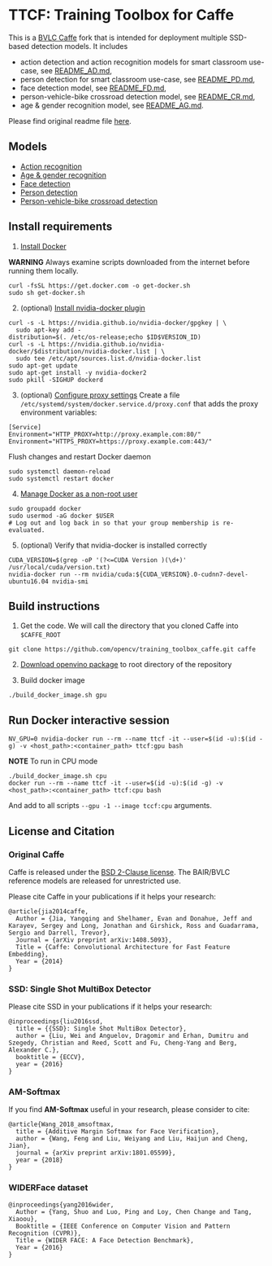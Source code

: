 
# TTCF: Training Toolbox for Caffe

This is a [BVLC Caffe](https://github.com/BVLC/caffe) fork that is intended for deployment multiple SSD-based detection models. It includes

- action detection and action recognition models for smart classroom use-case, see [README_AD.md](README_AD.md),
- person detection for smart classroom use-case, see [README_PD.md](README_PD.md),
- face detection model, see [README_FD.md](README_FD.md),
- person-vehicle-bike crossroad detection model, see [README_CR.md](README_CR.md),
- age & gender recognition model, see [README_AG.md](README_AG.md).

Please find original readme file [here](README_BVLC.md).


## Models
* [Action recognition](./README_AD.md)
* [Age & gender recognition](./README_AG.md)
* [Face detection](./README_FD.md)
* [Person detection](./README_PD.md)
* [Person-vehicle-bike crossroad detection](./README_CR.md)


## Install requirements
1. [Install Docker](https://docs.docker.com/install/linux/docker-ce/ubuntu/)

**WARNING** Always examine scripts downloaded from the internet before running them locally.
```Shell
curl -fsSL https://get.docker.com -o get-docker.sh
sudo sh get-docker.sh
```

2. (optional) [Install nvidia-docker plugin](https://github.com/nvidia/nvidia-docker/wiki/Installation-(version-2.0))
```Shell
curl -s -L https://nvidia.github.io/nvidia-docker/gpgkey | \
  sudo apt-key add -
distribution=$(. /etc/os-release;echo $ID$VERSION_ID)
curl -s -L https://nvidia.github.io/nvidia-docker/$distribution/nvidia-docker.list | \
  sudo tee /etc/apt/sources.list.d/nvidia-docker.list
sudo apt-get update
sudo apt-get install -y nvidia-docker2
sudo pkill -SIGHUP dockerd
```

3. (optional) [Configure proxy settings](https://docs.docker.com/config/daemon/systemd/#httphttps-proxy)
Create a file `/etc/systemd/system/docker.service.d/proxy.conf` that adds the proxy environment variables:
```
[Service]
Environment="HTTP_PROXY=http://proxy.example.com:80/"
Environment="HTTPS_PROXY=https://proxy.example.com:443/"
```

Flush changes and restart Docker daemon
```
sudo systemctl daemon-reload
sudo systemctl restart docker
```


4. [Manage Docker as a non-root user]( https://docs.docker.com/engine/installation/linux/linux-postinstall/#manage-docker-as-a-non-root-user)
```Shell
sudo groupadd docker
sudo usermod -aG docker $USER
# Log out and log back in so that your group membership is re-evaluated.
```

5. (optional) Verify that nvidia-docker is installed correctly
```Shell
CUDA_VERSION=$(grep -oP '(?<=CUDA Version )(\d+)' /usr/local/cuda/version.txt)
nvidia-docker run --rm nvidia/cuda:${CUDA_VERSION}.0-cudnn7-devel-ubuntu16.04 nvidia-smi
```

## Build instructions
1. Get the code. We will call the directory that you cloned Caffe into `$CAFFE_ROOT`
```Shell
git clone https://github.com/opencv/training_toolbox_caffe.git caffe
```

2. [Download openvino package](https://software.intel.com/en-us/openvino-toolkit) to root directory of the repository

3. Build docker image
```Shell
./build_docker_image.sh gpu
```

## Run Docker interactive session
```
NV_GPU=0 nvidia-docker run --rm --name ttcf -it --user=$(id -u):$(id -g) -v <host_path>:<container_path> ttcf:gpu bash
```

**NOTE** To run in CPU mode
```
./build_docker_image.sh cpu
docker run --rm --name ttcf -it --user=$(id -u):$(id -g) -v <host_path>:<container_path> ttcf:cpu bash
```
And add to all scripts `--gpu -1 --image tccf:cpu` arguments.


## License and Citation

### Original Caffe
Caffe is released under the [BSD 2-Clause license](https://github.com/BVLC/caffe/blob/master/LICENSE).
The BAIR/BVLC reference models are released for unrestricted use.

Please cite Caffe in your publications if it helps your research:

    @article{jia2014caffe,
      Author = {Jia, Yangqing and Shelhamer, Evan and Donahue, Jeff and Karayev, Sergey and Long, Jonathan and Girshick, Ross and Guadarrama, Sergio and Darrell, Trevor},
      Journal = {arXiv preprint arXiv:1408.5093},
      Title = {Caffe: Convolutional Architecture for Fast Feature Embedding},
      Year = {2014}
    }

### SSD: Single Shot MultiBox Detector
Please cite SSD in your publications if it helps your research:

    @inproceedings{liu2016ssd,
      title = {{SSD}: Single Shot MultiBox Detector},
      author = {Liu, Wei and Anguelov, Dragomir and Erhan, Dumitru and Szegedy, Christian and Reed, Scott and Fu, Cheng-Yang and Berg, Alexander C.},
      booktitle = {ECCV},
      year = {2016}
    }

### AM-Softmax
If you find **AM-Softmax** useful in your research, please consider to cite:

    @article{Wang_2018_amsoftmax,
      title = {Additive Margin Softmax for Face Verification},
      author = {Wang, Feng and Liu, Weiyang and Liu, Haijun and Cheng, Jian},
      journal = {arXiv preprint arXiv:1801.05599},
      year = {2018}
    }

### WIDERFace dataset

    @inproceedings{yang2016wider,
      Author = {Yang, Shuo and Luo, Ping and Loy, Chen Change and Tang, Xiaoou},
      Booktitle = {IEEE Conference on Computer Vision and Pattern Recognition (CVPR)},
      Title = {WIDER FACE: A Face Detection Benchmark},
      Year = {2016}
    }
